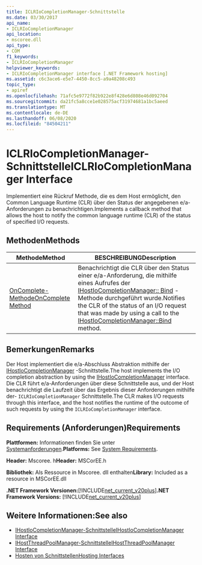 ```yaml
---
title: ICLRIoCompletionManager-Schnittstelle
ms.date: 03/30/2017
api_name:
- ICLRIoCompletionManager
api_location:
- mscoree.dll
api_type:
- COM
f1_keywords:
- ICLRIoCompletionManager
helpviewer_keywords:
- ICLRIoCompletionManager interface [.NET Framework hosting]
ms.assetid: c6c3ace6-e5e7-4450-8cc5-a9a48208c493
topic_type:
- apiref
ms.openlocfilehash: 71afc5e9772f82b922e8f428e6d808e46d092704
ms.sourcegitcommit: da21fc5a8cce1e028575acf31974681a1bc5aeed
ms.translationtype: MT
ms.contentlocale: de-DE
ms.lasthandoff: 06/08/2020
ms.locfileid: "84504211"
---
```

# <a name="iclriocompletionmanager-interface"></a><span data-ttu-id="96aab-102">ICLRIoCompletionManager-Schnittstelle</span><span class="sxs-lookup"><span data-stu-id="96aab-102">ICLRIoCompletionManager Interface</span></span>
<span data-ttu-id="96aab-103">Implementiert eine Rückruf Methode, die es dem Host ermöglicht, den Common Language Runtime (CLR) über den Status der angegebenen e/a-Anforderungen zu benachrichtigen.</span><span class="sxs-lookup"><span data-stu-id="96aab-103">Implements a callback method that allows the host to notify the common language runtime (CLR) of the status of specified I/O requests.</span></span>  
  
## <a name="methods"></a><span data-ttu-id="96aab-104">Methoden</span><span class="sxs-lookup"><span data-stu-id="96aab-104">Methods</span></span>  
  
|<span data-ttu-id="96aab-105">Methode</span><span class="sxs-lookup"><span data-stu-id="96aab-105">Method</span></span>|<span data-ttu-id="96aab-106">BESCHREIBUNG</span><span class="sxs-lookup"><span data-stu-id="96aab-106">Description</span></span>|  
|------------|-----------------|  
|[<span data-ttu-id="96aab-107">OnComplete-Methode</span><span class="sxs-lookup"><span data-stu-id="96aab-107">OnComplete Method</span></span>](iclriocompletionmanager-oncomplete-method.md)|<span data-ttu-id="96aab-108">Benachrichtigt die CLR über den Status einer e/a-Anforderung, die mithilfe eines Aufrufes der [IHostIoCompletionManager:: Bind](ihostiocompletionmanager-bind-method.md) -Methode durchgeführt wurde.</span><span class="sxs-lookup"><span data-stu-id="96aab-108">Notifies the CLR of the status of an I/O request that was made by using a call to the [IHostIoCompletionManager::Bind](ihostiocompletionmanager-bind-method.md) method.</span></span>|  
  
## <a name="remarks"></a><span data-ttu-id="96aab-109">Bemerkungen</span><span class="sxs-lookup"><span data-stu-id="96aab-109">Remarks</span></span>  
 <span data-ttu-id="96aab-110">Der Host implementiert die e/a-Abschluss Abstraktion mithilfe der [IHostIoCompletionManager](ihostiocompletionmanager-interface.md) -Schnittstelle.</span><span class="sxs-lookup"><span data-stu-id="96aab-110">The host implements the I/O completion abstraction by using the [IHostIoCompletionManager](ihostiocompletionmanager-interface.md) interface.</span></span> <span data-ttu-id="96aab-111">Die CLR führt e/a-Anforderungen über diese Schnittstelle aus, und der Host benachrichtigt die Laufzeit über das Ergebnis dieser Anforderungen mithilfe der- `ICLRIoCompletionManager` Schnittstelle.</span><span class="sxs-lookup"><span data-stu-id="96aab-111">The CLR makes I/O requests through this interface, and the host notifies the runtime of the outcome of such requests by using the `ICLRIoCompletionManager` interface.</span></span>  
  
## <a name="requirements"></a><span data-ttu-id="96aab-112">Requirements (Anforderungen)</span><span class="sxs-lookup"><span data-stu-id="96aab-112">Requirements</span></span>  
 <span data-ttu-id="96aab-113">**Plattformen:** Informationen finden Sie unter [Systemanforderungen](../../get-started/system-requirements.md).</span><span class="sxs-lookup"><span data-stu-id="96aab-113">**Platforms:** See [System Requirements](../../get-started/system-requirements.md).</span></span>  
  
 <span data-ttu-id="96aab-114">**Header:** Mscoree. h</span><span class="sxs-lookup"><span data-stu-id="96aab-114">**Header:** MSCorEE.h</span></span>  
  
 <span data-ttu-id="96aab-115">**Bibliothek:** Als Ressource in Mscoree. dll enthalten</span><span class="sxs-lookup"><span data-stu-id="96aab-115">**Library:** Included as a resource in MSCorEE.dll</span></span>  
  
 <span data-ttu-id="96aab-116">**.NET Framework Versionen:**[!INCLUDE[net_current_v20plus](../../../../includes/net-current-v20plus-md.md)]</span><span class="sxs-lookup"><span data-stu-id="96aab-116">**.NET Framework Versions:** [!INCLUDE[net_current_v20plus](../../../../includes/net-current-v20plus-md.md)]</span></span>  
  
## <a name="see-also"></a><span data-ttu-id="96aab-117">Weitere Informationen:</span><span class="sxs-lookup"><span data-stu-id="96aab-117">See also</span></span>

- [<span data-ttu-id="96aab-118">IHostIoCompletionManager-Schnittstelle</span><span class="sxs-lookup"><span data-stu-id="96aab-118">IHostIoCompletionManager Interface</span></span>](ihostiocompletionmanager-interface.md)
- [<span data-ttu-id="96aab-119">IHostThreadPoolManager-Schnittstelle</span><span class="sxs-lookup"><span data-stu-id="96aab-119">IHostThreadPoolManager Interface</span></span>](ihostthreadpoolmanager-interface.md)
- [<span data-ttu-id="96aab-120">Hosten von Schnittstellen</span><span class="sxs-lookup"><span data-stu-id="96aab-120">Hosting Interfaces</span></span>](hosting-interfaces.md)
